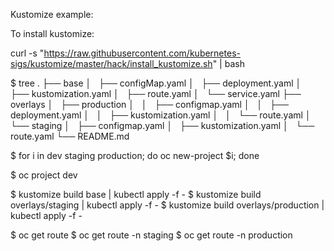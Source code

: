 Kustomize example:

To install kustomize:

curl -s "https://raw.githubusercontent.com/kubernetes-sigs/kustomize/master/hack/install_kustomize.sh"  | bash

$ tree .
├── base
│   ├── configMap.yaml
│   ├── deployment.yaml
│   ├── kustomization.yaml
│   ├── route.yaml
│   └── service.yaml
├── overlays
│   ├── production
│   │   ├── configmap.yaml
│   │   ├── deployment.yaml
│   │   ├── kustomization.yaml
│   │   └── route.yaml
│   └── staging
│       ├── configmap.yaml
│       ├── kustomization.yaml
│       └── route.yaml
└── README.md

$ for i in dev staging production; do oc new-project $i; done

$ oc project dev

$ kustomize build base | kubectl apply -f -
$ kustomize build overlays/staging | kubectl apply -f -
$ kustomize build overlays/production | kubectl apply -f -

$ oc get route 
$ oc get route -n staging
$ oc get route -n production
